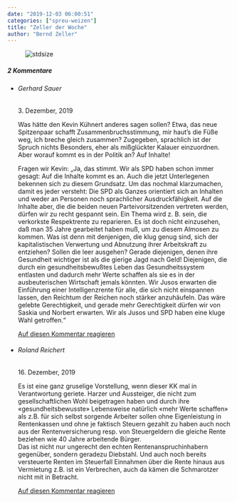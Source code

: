 ```yaml
---
date: "2019-12-03 06:00:51"
categories: ["spreu-weizen"]
title: "Zeller der Woche"
author: "Bernd Zeller"
---
```



<figure>
<img src="https://www.publicomag.com/wp-content/uploads/2019/12/Aufbruchstimmung.jpg" alt=stdsize>
</figure>


<!--more-->
<h5 class="comments-h">
2 Kommentare </h5>
<ul class="commentlist">
<li class="comment even thread-even depth-1 clearfix" id="li-comment-23646">
<h6 class="author">Gerhard Sauer</h6> <span class="date">3. Dezember, 2019</span>



Was hätte den Kevin Kühnert anderes sagen sollen? Etwa, das neue Spitzenpaar schafft Zusammenbruchsstimmung, mir haut’s die Füße weg, ich breche gleich zusammen? Zugegeben, sprachlich ist der Spruch nichts Besonders, eher als mißglückter Kalauer einzuordnen. Aber worauf kommt es in der Politik an? Auf Inhalte!

Fragen wir Kevin: „Ja, das stimmt. Wir als SPD haben schon immer gesagt: Auf die Inhalte kommt es an. Auch die jetzt Unterlegenen bekennen sich zu diesem Grundsatz. Um das nochmal klarzumachen, damit es jeder versteht: Die SPD als Ganzes orientiert sich an Inhalten und weder an Personen noch sprachlicher Ausdruckfähigkeit. Auf die Inhalte aber, die die beiden neuen Parteivorsitzenden vertreten werden, dürfen wir zu recht gespannt sein. Ein Thema wird z. B. sein, die verkorkste Respektrente zu reparieren. Es ist doch nicht einzusehen, daß man 35 Jahre gearbeitet haben muß, um zu diesem Almosen zu kommen. Was ist denn mit denjenigen, die klug genug sind, sich der kapitalistischen Verwertung und Abnutzung ihrer Arbeitskraft zu entziehen? Sollen die leer ausgehen? Gerade diejenigen, denen ihre Gesundheit wichtiger ist als die gierige Jagd nach Geld! Diejenigen, die durch ein gesundheitsbewußtes Leben das Gesundheitssystem entlasten und dadurch mehr Werte schaffen als sie es in der ausbeuterischen Wirtschaft jemals könnten. Wir Jusos erwarten die Einführung einer Intelligenzrente für alle, die sich nicht einspannen lassen, den Reichtum der Reichen noch stärker anzuhäufeln. Das wäre gelebte Gerechtigkeit, und gerade mehr Gerechtigkeit dürfen wir von Saskia und Norbert erwarten. Wir als Jusos und SPD haben eine kluge Wahl getroffen.“

<a rel="nofollow" class="comment-reply-link" href="#comment-23646" data-commentid="23646" data-postid="10074" data-belowelement="comment-23646" data-respondelement="respond" data-replyto="Antworte auf Gerhard Sauer" aria-label="Antworte auf Gerhard Sauer">Auf diesen Kommentar reagieren</a> 


</li>
<li class="comment odd alt thread-odd thread-alt depth-1 clearfix" id="li-comment-25228">
<h6 class="author">Roland Reichert</h6> <span class="date">16. Dezember, 2019</span>



Es ist eine ganz gruselige Vorstellung, wenn dieser KK mal in Verantwortung geriete. Harzer und Aussteiger, die nicht zum gesellschaftlichen Wohl beigetragen haben und durch ihre «gesundheitsbewusste» Lebensweise natürlich «mehr Werte schaffen» als z.B. für sich selbst sorgende Arbeiter sollen ohne Eigenleistung in Rentenkassen und ohne je faktisch Steuern gezahlt zu haben auch noch aus der Rentenversicherung resp. von Steuergeldern die gleiche Rente beziehen wie 40 Jahre arbeitende Bürger.<br>
Das ist nicht nur ungerecht den echten Rentenanspruchinhabern gegenüber, sondern geradezu Diebstahl. Und auch noch bereits versteuerte Renten im Steuerfall Einnahmen über die Rente hinaus aus Vermietung z.B. ist ein Verbrechen, auch da kämen die Schmarotzer nicht mit in Betracht.

<a rel="nofollow" class="comment-reply-link" href="#comment-25228" data-commentid="25228" data-postid="10074" data-belowelement="comment-25228" data-respondelement="respond" data-replyto="Antworte auf Roland Reichert" aria-label="Antworte auf Roland Reichert">Auf diesen Kommentar reagieren</a> 


</li>
</ul>
